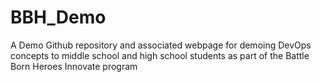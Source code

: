 # BBH_Demo
A Demo Github repository and associated webpage for demoing DevOps concepts to middle school and high school students as part of the Battle Born Heroes Innovate program
